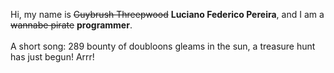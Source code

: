 Hi, my name is ~~Guybrush Threepwood~~ **Luciano Federico Pereira**, and I am a ~~wannabe pirate~~ **programmer**.<br><br>A short song: 289 bounty of doubloons gleams in the sun, a treasure hunt has just begun! Arrr!
